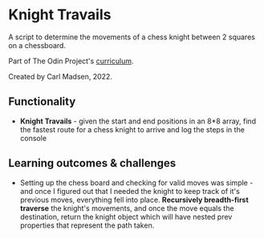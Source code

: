# Knight Travails
A script to determine the movements of a chess knight between 2 squares on a chessboard.

Part of The Odin Project's [curriculum](https://www.theodinproject.com/lessons/javascript-knights-travails).

Created by Carl Madsen, 2022.

## Functionality

* **Knight Travails** - given the start and end positions in an 8*8 array, find the fastest route for a chess knight to arrive and log the steps in the console

## Learning outcomes & challenges

* Setting up the chess board and checking for valid moves was simple - and once I figured out that I needed the knight to keep track of it's previous moves, everything fell into place. **Recursively breadth-first traverse** the knight's movements, and once the move equals the destination, return the knight object which will have nested prev properties that represent the path taken.